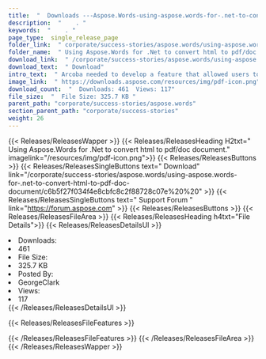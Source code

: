 ```yaml
---
title:  "  Downloads ---Aspose.Words-using-aspose.words-for-.net-to-convert-html-to-pdf-doc-document . " 
description:  "    . " 
keywords:  "    . " 
page_type:  single_release_page
folder_link:  " corporate/success-stories/aspose.words/using-aspose.words-for-.net-to-convert-html-to-pdf-doc-document/"
folder_name:  " Using Aspose.Words for .Net to convert html to pdf/doc document."
download_link:  " /corporate/success-stories/aspose.words/using-aspose.words-for-.net-to-convert-html-to-pdf-doc-document/c6b5f27f034f4e8cbfc8c2f88728c07e"
download_text:  " Download"
intro_text:  " Arcoba needed to develop a feature that allowed users to convert a text (html) g..."
image_link:  " https://downloads.aspose.com/resources/img/pdf-icon.png"
download_count:  "  Downloads: 461  Views: 117"
file_size:  "  File Size: 325.7 KB "
parent_path: "corporate/success-stories/aspose.words"
section_parent_path: "corporate/success-stories"
weight: 26 
---
```


{{< Releases/ReleasesWapper >}}
  {{< Releases/ReleasesHeading H2txt=" Using Aspose.Words for .Net to convert html to pdf/doc document." imagelink="/resources/img/pdf-icon.png">}}
  {{< Releases/ReleasesButtons >}}
    {{< Releases/ReleasesSingleButtons text=" Download" link="/corporate/success-stories/aspose.words/using-aspose.words-for-.net-to-convert-html-to-pdf-doc-document/c6b5f27f034f4e8cbfc8c2f88728c07e%20%20" >}}
    {{< Releases/ReleasesSingleButtons text=" Support Forum " link="https://forum.aspose.com" >}}
  {{< Releases/ReleasesButtons >}}
  {{< Releases/ReleasesFileArea >}}
    {{< Releases/ReleasesHeading h4txt="File Details">}}
    {{< Releases/ReleasesDetailsUl >}}
             <li>Downloads:</li><li>461</li><li>File Size:</li><li>325.7 KB</li><li>Posted By:</li><li>GeorgeClark</li><li>Views:</li><li>117</li>
    {{< /Releases/ReleasesDetailsUl >}}

  {{< Releases/ReleasesFileFeatures >}}
      
  {{< /Releases/ReleasesFileFeatures >}}
 {{< /Releases/ReleasesFileArea >}}
{{< /Releases/ReleasesWapper >}}


